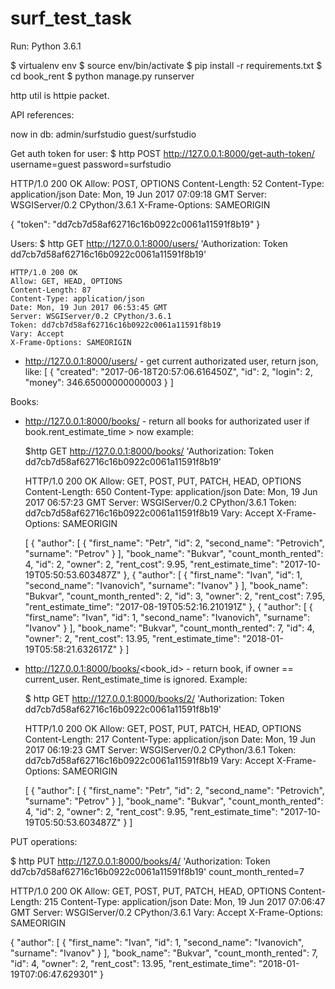 # surf_test_task
Run:
Python 3.6.1

$ virtualenv env
$ source env/bin/activate
$ pip install -r requirements.txt
$ cd book_rent
$ python manage.py runserver



http util is httpie packet.

API references:

now in db:
admin/surfstudio
guest/surfstudio


Get auth token for user:
$ http POST http://127.0.0.1:8000/get-auth-token/ username=guest password=surfstudio

HTTP/1.0 200 OK
Allow: POST, OPTIONS
Content-Length: 52
Content-Type: application/json
Date: Mon, 19 Jun 2017 07:09:18 GMT
Server: WSGIServer/0.2 CPython/3.6.1
X-Frame-Options: SAMEORIGIN

{
    "token": "dd7cb7d58af62716c16b0922c0061a11591f8b19"
}


Users:
    $ http GET http://127.0.0.1:8000/users/ 'Authorization: Token dd7cb7d58af62716c16b0922c0061a11591f8b19'

    HTTP/1.0 200 OK
    Allow: GET, HEAD, OPTIONS
    Content-Length: 87
    Content-Type: application/json
    Date: Mon, 19 Jun 2017 06:53:45 GMT
    Server: WSGIServer/0.2 CPython/3.6.1
    Token: dd7cb7d58af62716c16b0922c0061a11591f8b19
    Vary: Accept
    X-Frame-Options: SAMEORIGIN

- http://127.0.0.1:8000/users/ - get current authorizated user, return json, like:
    [
        {
            "created": "2017-06-18T20:57:06.616450Z",
            "id": 2,
            "login": 2,
            "money": 346.65000000000003
        }
    ]

Books:
- http://127.0.0.1:8000/books/ - return all books for authorizated user if book.rent_estimate_time > now
    example:

    $http GET http://127.0.0.1:8000/books/ 'Authorization: Token dd7cb7d58af62716c16b0922c0061a11591f8b19'

    HTTP/1.0 200 OK
    Allow: GET, POST, PUT, PATCH, HEAD, OPTIONS
    Content-Length: 650
    Content-Type: application/json
    Date: Mon, 19 Jun 2017 06:57:23 GMT
    Server: WSGIServer/0.2 CPython/3.6.1
    Token: dd7cb7d58af62716c16b0922c0061a11591f8b19
    Vary: Accept
    X-Frame-Options: SAMEORIGIN


    [
        {
            "author": [
                {
                    "first_name": "Petr",
                    "id": 2,
                    "second_name": "Petrovich",
                    "surname": "Petrov"
                }
            ],
            "book_name": "Bukvar",
            "count_month_rented": 4,
            "id": 2,
            "owner": 2,
            "rent_cost": 9.95,
            "rent_estimate_time": "2017-10-19T05:50:53.603487Z"
        },
        {
            "author": [
                {
                    "first_name": "Ivan",
                    "id": 1,
                    "second_name": "Ivanovich",
                    "surname": "Ivanov"
                }
            ],
            "book_name": "Bukvar",
            "count_month_rented": 2,
            "id": 3,
            "owner": 2,
            "rent_cost": 7.95,
            "rent_estimate_time": "2017-08-19T05:52:16.210191Z"
        },
        {
            "author": [
                {
                    "first_name": "Ivan",
                    "id": 1,
                    "second_name": "Ivanovich",
                    "surname": "Ivanov"
                }
            ],
            "book_name": "Bukvar",
            "count_month_rented": 7,
            "id": 4,
            "owner": 2,
            "rent_cost": 13.95,
            "rent_estimate_time": "2018-01-19T05:58:21.632617Z"
        }
    ]

- http://127.0.0.1:8000/books/<book_id> - return book, if owner == current_user. Rent_estimate_time is ignored.
  Example:

    $ http GET http://127.0.0.1:8000/books/2/ 'Authorization: Token dd7cb7d58af62716c16b0922c0061a11591f8b19'

    HTTP/1.0 200 OK
    Allow: GET, POST, PUT, PATCH, HEAD, OPTIONS
    Content-Length: 217
    Content-Type: application/json
    Date: Mon, 19 Jun 2017 06:19:23 GMT
    Server: WSGIServer/0.2 CPython/3.6.1
    Token: dd7cb7d58af62716c16b0922c0061a11591f8b19
    Vary: Accept
    X-Frame-Options: SAMEORIGIN

    [
        {
            "author": [
                {
                    "first_name": "Petr",
                    "id": 2,
                    "second_name": "Petrovich",
                    "surname": "Petrov"
                }
            ],
            "book_name": "Bukvar",
            "count_month_rented": 4,
            "id": 2,
            "owner": 2,
            "rent_cost": 9.95,
            "rent_estimate_time": "2017-10-19T05:50:53.603487Z"
        }
    ]

PUT operations:

$ http PUT http://127.0.0.1:8000/books/4/ 'Authorization: Token dd7cb7d58af62716c16b0922c0061a11591f8b19' count_month_rented=7

HTTP/1.0 200 OK
Allow: GET, POST, PUT, PATCH, HEAD, OPTIONS
Content-Length: 215
Content-Type: application/json
Date: Mon, 19 Jun 2017 07:06:47 GMT
Server: WSGIServer/0.2 CPython/3.6.1
Vary: Accept
X-Frame-Options: SAMEORIGIN

{
    "author": [
        {
            "first_name": "Ivan",
            "id": 1,
            "second_name": "Ivanovich",
            "surname": "Ivanov"
        }
    ],
    "book_name": "Bukvar",
    "count_month_rented": 7,
    "id": 4,
    "owner": 2,
    "rent_cost": 13.95,
    "rent_estimate_time": "2018-01-19T07:06:47.629301"
}
